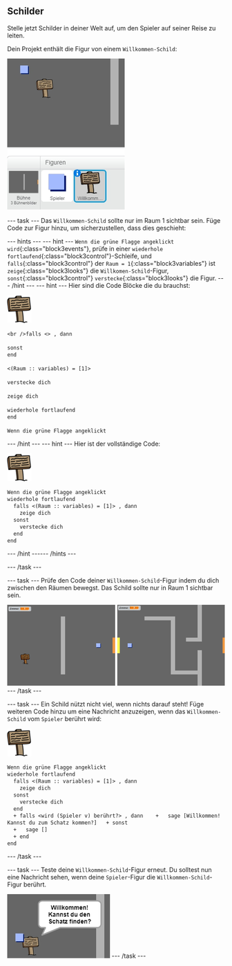 ## Schilder

Stelle jetzt Schilder in deiner Welt auf, um den Spieler auf seiner Reise zu leiten.

Dein Projekt enthält die Figur von einem `Willkommen-Schild`:

![screenshot](images/world-sign.png)

--- task --- Das `Willkommen-Schild` sollte nur im Raum 1 sichtbar sein. Füge Code zur Figur hinzu, um sicherzustellen, dass dies geschieht:

--- hints ---
 --- hint --- `Wenn die grüne Flagge angeklickt wird`{:class="block3events"}, prüfe in einer `wiederhole fortlaufend`{:class="block3control"}-Schleife, und `falls`{:class="block3control"} der `Raum = 1`{:class="block3variables"} ist `zeige`{:class="block3looks"} die `Willkomen-Schild`-Figur, `sonst`{:class="block3control"} `verstecke`{:class="block3looks"} die Figur.
--- /hint ---
 --- hint --- Hier sind die Code Blöcke die du brauchst:

![sign](images/sign.png)

```blocks3
<br />falls <> , dann 
  
sonst
end

<(Raum :: variables) = [1]>

verstecke dich

zeige dich

wiederhole fortlaufend
end

Wenn die grüne Flagge angeklickt

```

--- /hint --- --- hint --- Hier ist der vollständige Code:

![sign](images/sign.png)

```blocks3
Wenn die grüne Flagge angeklickt
wiederhole fortlaufend 
  falls <(Raum :: variables) = [1]> , dann 
    zeige dich
  sonst 
    verstecke dich
  end
end
```

--- /hint ------ /hints ---

--- /task ---

--- task --- Prüfe den Code deiner `Willkommen-Schild`-Figur indem du dich zwischen den Räumen bewegst. Das Schild sollte nur in Raum 1 sichtbar sein.

![Screenshot](images/world-sign-test.png) --- /task ---

--- task --- Ein Schild nützt nicht viel, wenn nichts darauf steht! Füge weiteren Code hinzu um eine Nachricht anzuzeigen, wenn das `Willkommen-Schild` vom `Spieler` berührt wird:

![sign](images/sign.png)

```blocks3
Wenn die grüne Flagge angeklickt
wiederhole fortlaufend 
  falls <(Raum :: variables) = [1]> , dann 
    zeige dich
  sonst 
    verstecke dich
  end
  + falls <wird (Spieler v) berührt?> , dann    +   sage [Willkommen! Kannst du zum Schatz kommen?]   + sonst 
  +   sage []
  + end
end
```

--- /task ---

--- task --- Teste deine `Willkommen-Schild`-Figur erneut. Du solltest nun eine Nachricht sehen, wenn deine `Spieler`-Figur die `Willkommen-Schild`-Figur berührt.

![Screenshot](images/world-sign-test2.png) --- /task ---